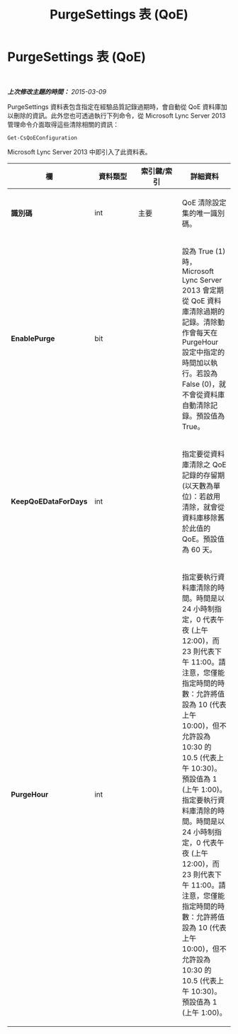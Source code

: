 ﻿---
title: PurgeSettings 表 (QoE)
TOCTitle: PurgeSettings 表 (QoE)
ms:assetid: 31b85d1c-3f32-4f67-94bf-9389cdd282c5
ms:mtpsurl: https://technet.microsoft.com/zh-tw/library/JJ204788(v=OCS.15)
ms:contentKeyID: 49290511
ms.date: 08/10/2015
mtps_version: v=OCS.15
ms.translationtype: HT
---

# PurgeSettings 表 (QoE)

 

_**上次修改主題的時間：** 2015-03-09_

PurgeSettings 資料表包含指定在經驗品質記錄過期時，會自動從 QoE 資料庫加以刪除的資訊。此外您也可透過執行下列命令，從 Microsoft Lync Server 2013 管理命令介面取得這些清除相關的資訊：

    Get-CsQoEConfiguration

Microsoft Lync Server 2013 中即引入了此資料表。


<table>
<colgroup>
<col style="width: 25%" />
<col style="width: 25%" />
<col style="width: 25%" />
<col style="width: 25%" />
</colgroup>
<thead>
<tr class="header">
<th><strong>欄</strong></th>
<th><strong>資料類型</strong></th>
<th><strong>索引鍵/索引</strong></th>
<th><strong>詳細資料</strong></th>
</tr>
</thead>
<tbody>
<tr class="odd">
<td><p><strong>識別碼</strong></p></td>
<td><p>int</p></td>
<td><p>主要</p></td>
<td><p>QoE 清除設定集的唯一識別碼。</p></td>
</tr>
<tr class="even">
<td><p><strong>EnablePurge</strong></p></td>
<td><p>bit</p></td>
<td><p></p></td>
<td><p>設為 True (1) 時，Microsoft Lync Server 2013 會定期從 QoE 資料庫清除過期的記錄。清除動作會每天在 PurgeHour 設定中指定的時間加以執行。若設為 False (0)，就不會從資料庫自動清除記錄。預設值為 True。</p></td>
</tr>
<tr class="odd">
<td><p><strong>KeepQoEDataForDays</strong></p></td>
<td><p>int</p></td>
<td><p></p></td>
<td><p>指定要從資料庫清除之 QoE 記錄的存留期 (以天數為單位)：若啟用清除，就會從資料庫移除舊於此值的 QoE。預設值為 60 天。</p></td>
</tr>
<tr class="even">
<td><p><strong>PurgeHour</strong></p></td>
<td><p>int</p></td>
<td><p></p></td>
<td><p>指定要執行資料庫清除的時間。時間是以 24 小時制指定，0 代表午夜 (上午 12:00)，而 23 則代表下午 11:00。請注意，您僅能指定時間的時數：允許將值設為 10 (代表上午 10:00)，但不允許設為 10:30 的 10.5 (代表上午 10:30)。預設值為 1 (上午 1:00)。指定要執行資料庫清除的時間。時間是以 24 小時制指定，0 代表午夜 (上午 12:00)，而 23 則代表下午 11:00。請注意，您僅能指定時間的時數：允許將值設為 10 (代表上午 10:00)，但不允許設為 10:30 的 10.5 (代表上午 10:30)。預設值為 1 (上午 1:00)。</p></td>
</tr>
</tbody>
</table>

